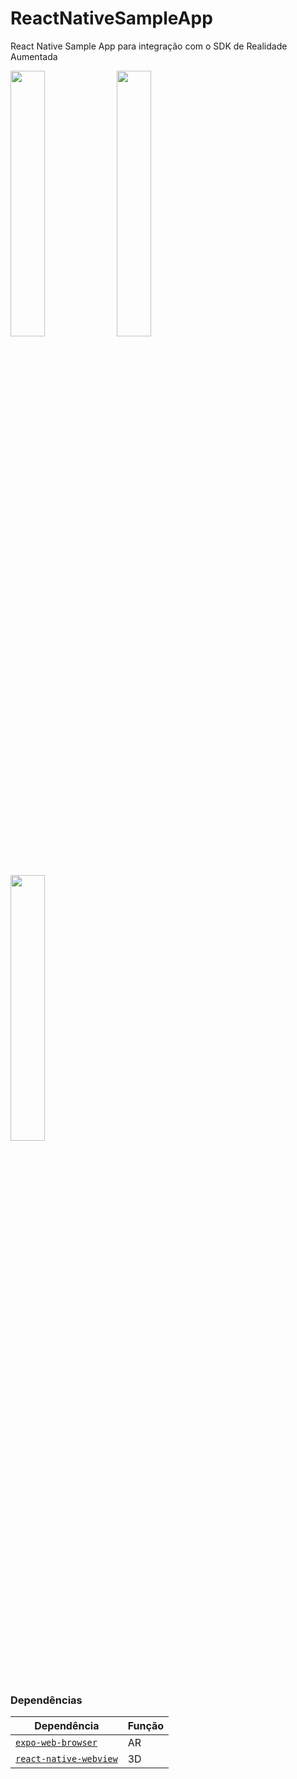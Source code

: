 # ReactNativeSampleApp

React Native Sample App para integração com o SDK de Realidade Aumentada

<p float="left">
  <img src="https://real2u-public-assets.s3.amazonaws.com/react-native-ar-sdk/rn-ar-sdk-1.PNG" width="33%"/>
  <img src="https://real2u-public-assets.s3.amazonaws.com/react-native-ar-sdk/rn-ar-sdk-2.JPG" width="33%"/>
  <img src="https://media.giphy.com/media/Kc85TsAaR3B0ChazPV/giphy.gif" width="33%"/>
</p>

### Dependências

| Dependência | Função |
|------------ | ------ |
| [`expo-web-browser`](https://docs.expo.io/versions/latest/sdk/webbrowser/) | AR |
| [`react-native-webview`](https://github.com/react-native-community/react-native-webview) | 3D |
